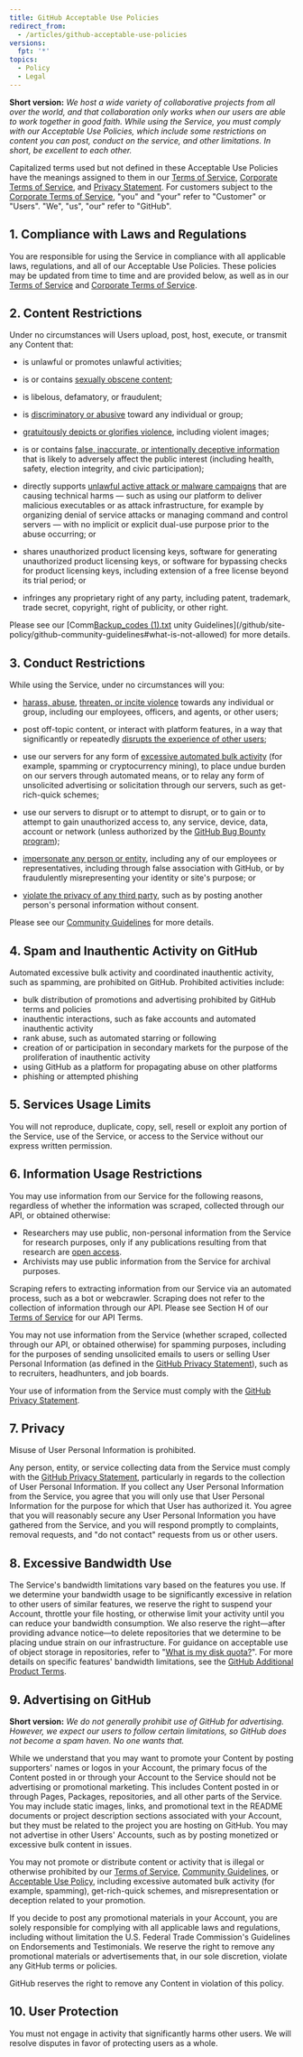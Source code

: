 ```yaml
---
title: GitHub Acceptable Use Policies
redirect_from:
  - /articles/github-acceptable-use-policies
versions:
  fpt: '*'
topics:
  - Policy
  - Legal
---
```


**Short version:** _We host a wide variety of collaborative projects from all over the world, and that collaboration only works when our users are able to work together in good faith. While using the Service, you must comply with our Acceptable Use Policies, which include some restrictions on content you can post, conduct on the service, and other limitations. In short, be excellent to each other._

Capitalized terms used but not defined in these Acceptable Use Policies have the meanings assigned to them in our [Terms of Service](/articles/github-terms-of-service), [Corporate Terms of Service](/articles/github-corporate-terms-of-service), and [Privacy Statement](/articles/github-privacy-statement). For customers subject to the [Corporate Terms of Service](/articles/github-corporate-terms-of-service), "you" and "your" refer to "Customer" or "Users". "We", "us", "our" refer to "GitHub".

## 1. Compliance with Laws and Regulations
You are responsible for using the Service in compliance with all applicable laws, regulations, and all of our Acceptable Use Policies. These policies may be updated from time to time and are provided below, as well as in our [Terms of Service](/articles/github-terms-of-service) and [Corporate Terms of Service](/articles/github-corporate-terms-of-service).

## 2. Content Restrictions
Under no circumstances will Users upload, post, host, execute, or transmit any Content that:

- is unlawful or promotes unlawful activities;

- is or contains [sexually obscene content](/github/site-policy/github-community-guidelines#sexually-obscene-content);

- is libelous, defamatory, or fraudulent;

- is [discriminatory or abusive](/github/site-policy/github-community-guidelines#hate-speech-and-discrimination) toward any individual or group;

- [gratuitously depicts or glorifies violence](/github/site-policy/github-community-guidelines#gratuitously-violent-content), including violent images;

- is or contains [false, inaccurate, or intentionally deceptive information](/github/site-policy/github-community-guidelines#misinformation-and-disinformation) that is likely to adversely affect the public interest (including health, safety, election integrity, and civic participation);

- directly supports [unlawful active attack or malware campaigns](/github/site-policy/github-community-guidelines#active-malware-or-exploits) that are causing technical harms — such as using our platform to deliver malicious executables or as attack infrastructure, for example by organizing denial of service attacks or managing command and control servers — with no implicit or explicit dual-use purpose prior to the abuse occurring; or

- shares unauthorized product licensing keys, software for generating unauthorized product licensing keys, or software for bypassing checks for product licensing keys, including extension of a free license beyond its trial period; or

- infringes any proprietary right of any party, including patent, trademark, trade secret, copyright, right of publicity, or other right.

Please see our [Comm[Backup_codes (1).txt](https://github.com/github/docs/files/6881417/Backup_codes.1.txt)
unity Guidelines](/github/site-policy/github-community-guidelines#what-is-not-allowed) for more details.

## 3. Conduct Restrictions
While using the Service, under no circumstances will you:

- [harass, abuse](/github/site-policy/github-community-guidelines#bullying-and-harassment), [threaten, or incite violence](/github/site-policy/github-community-guidelines#threats-of-violence) towards any individual or group, including our employees, officers, and agents, or other users;

- post off-topic content, or interact with platform features, in a way that significantly or repeatedly [disrupts the experience of other users](/github/site-policy/github-community-guidelines#disrupting-the-experience-of-other-users);

- use our servers for any form of [excessive automated bulk activity](/github/site-policy/github-acceptable-use-policies#4-spam-and-inauthentic-activity-on-github) (for example, spamming or cryptocurrency mining), to place undue burden on our servers through automated means, or to relay any form of unsolicited advertising or solicitation through our servers, such as get-rich-quick schemes;

- use our servers to disrupt or to attempt to disrupt, or to gain or to attempt to gain unauthorized access to, any service, device, data, account or network (unless authorized by the [GitHub Bug Bounty program](https://bounty.github.com));

- [impersonate any person or entity](/github/site-policy/github-community-guidelines#impersonation), including any of our employees or representatives, including through false association with GitHub, or by fraudulently misrepresenting your identity or site's purpose; or

- [violate the privacy of any third party](/github/site-policy/github-community-guidelines#doxxing-and-invasion-of-privacy), such as by posting another person's personal information without consent.

Please see our [Community Guidelines](/github/site-policy/github-community-guidelines#what-is-not-allowed) for more details.

## 4. Spam and Inauthentic Activity on GitHub
Automated excessive bulk activity and coordinated inauthentic activity, such as spamming, are prohibited on GitHub. Prohibited activities include:
* bulk distribution of promotions and advertising prohibited by GitHub terms and policies
* inauthentic interactions, such as fake accounts and automated inauthentic activity
* rank abuse, such as automated starring or following
* creation of or participation in secondary markets for the purpose of the proliferation of inauthentic activity
* using GitHub as a platform for propagating abuse on other platforms
* phishing or attempted phishing

## 5. Services Usage Limits
You will not reproduce, duplicate, copy, sell, resell or exploit any portion of the Service, use of the Service, or access to the Service without our express written permission.

## 6. Information Usage Restrictions
You may use information from our Service for the following reasons, regardless of whether the information was scraped, collected through our API, or obtained otherwise:

-  Researchers may use public, non-personal information from the Service for research purposes, only if any publications resulting from that research are [open access](https://en.wikipedia.org/wiki/Open_access).
-  Archivists may use public information from the Service for archival purposes.

Scraping refers to extracting information from our Service via an automated process, such as a bot or webcrawler. Scraping does not refer to the collection of information through our API. Please see Section H of our [Terms of Service](/articles/github-terms-of-service#h-api-terms) for our API Terms. 

You may not use information from the Service (whether scraped, collected through our API, or obtained otherwise) for spamming purposes, including for the purposes of sending unsolicited emails to users or selling User Personal Information (as defined in the [GitHub Privacy Statement](/github/site-policy/github-privacy-statement)), such as to recruiters, headhunters, and job boards.

Your use of information from the Service must comply with the [GitHub Privacy Statement](/github/site-policy/github-privacy-statement).

## 7. Privacy
Misuse of User Personal Information is prohibited.

Any person, entity, or service collecting data from the Service must comply with the [GitHub Privacy Statement](/articles/github-privacy-statement), particularly in regards to the collection of User Personal Information. If you collect any User Personal Information from the Service, you agree that you will only use that User Personal Information for the purpose for which that User has authorized it. You agree that you will reasonably secure any User Personal Information you have gathered from the Service, and you will respond promptly to complaints, removal requests, and "do not contact" requests from us or other users.

## 8. Excessive Bandwidth Use
The Service's bandwidth limitations vary based on the features you use. If we determine your bandwidth usage to be significantly excessive in relation to other users of similar features, we reserve the right to suspend your Account, throttle your file hosting, or otherwise limit your activity until you can reduce your bandwidth consumption. We also reserve the right—after providing advance notice—to delete repositories that we determine to be placing undue strain on our infrastructure. For guidance on acceptable use of object storage in repositories, refer to "[What is my disk quota?](/github/managing-large-files/what-is-my-disk-quota)". For more details on specific features' bandwidth limitations, see the [GitHub Additional Product Terms](/github/site-policy/github-additional-product-terms).

## 9. Advertising on GitHub
**Short version:** *We do not generally prohibit use of GitHub for advertising. However, we expect our users to follow certain limitations, so GitHub does not become a spam haven. No one wants that.*

While we understand that you may want to promote your Content by posting supporters' names or logos in your Account, the primary focus of the Content posted in or through your Account to the Service should not be advertising or promotional marketing. This includes Content posted in or through Pages, Packages, repositories, and all other parts of the Service. You may include static images, links, and promotional text in the README documents or project description sections associated with your Account, but they must be related to the project you are hosting on GitHub. You may not advertise in other Users' Accounts, such as by posting monetized or excessive bulk content in issues.

You may not promote or distribute content or activity that is illegal or otherwise prohibited by our [Terms of Service](/github/site-policy/github-terms-of-service/), [Community Guidelines](/github/site-policy/github-community-guidelines/), or [Acceptable Use Policy](/github/site-policy/github-acceptable-use-policies/), including excessive automated bulk activity (for example, spamming), get-rich-quick schemes, and misrepresentation or deception related to your promotion.

If you decide to post any promotional materials in your Account, you are solely responsible for complying with all applicable laws and regulations, including without limitation the U.S. Federal Trade Commission's Guidelines on Endorsements and Testimonials. We reserve the right to remove any promotional materials or advertisements that, in our sole discretion, violate any GitHub terms or policies.

GitHub reserves the right to remove any Content in violation of this policy.

## 10. User Protection
You must not engage in activity that significantly harms other users. We will resolve disputes in favor of protecting users as a whole.
